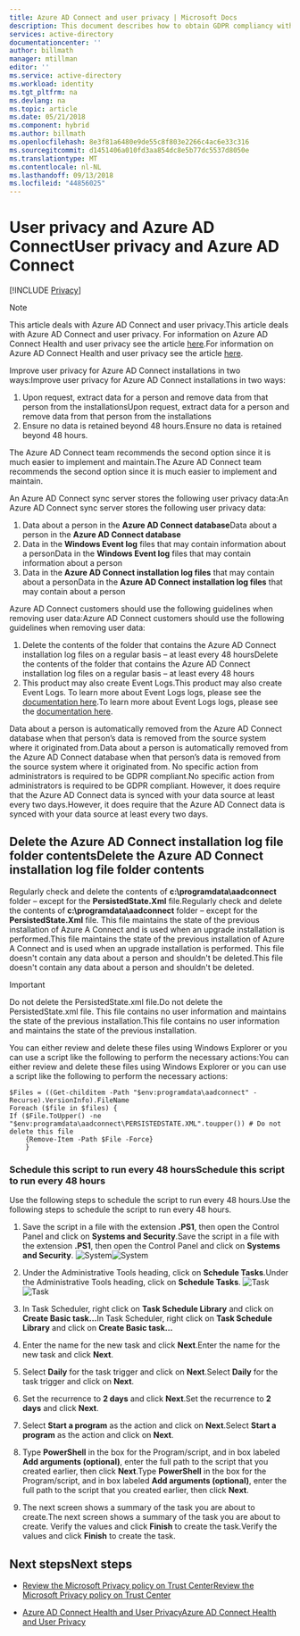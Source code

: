 ```yaml
---
title: Azure AD Connect and user privacy | Microsoft Docs
description: This document describes how to obtain GDPR compliancy with Azure AD Connect.
services: active-directory
documentationcenter: ''
author: billmath
manager: mtillman
editor: ''
ms.service: active-directory
ms.workload: identity
ms.tgt_pltfrm: na
ms.devlang: na
ms.topic: article
ms.date: 05/21/2018
ms.component: hybrid
ms.author: billmath
ms.openlocfilehash: 8e3f81a6480e9de55c8f803e2266c4ac6e33c316
ms.sourcegitcommit: d1451406a010fd3aa854dc8e5b77dc5537d8050e
ms.translationtype: MT
ms.contentlocale: nl-NL
ms.lasthandoff: 09/13/2018
ms.locfileid: "44856025"
---
```

# <a name="user-privacy-and-azure-ad-connect"></a><span data-ttu-id="bc2e3-103">User privacy and Azure AD Connect</span><span class="sxs-lookup"><span data-stu-id="bc2e3-103">User privacy and Azure AD Connect</span></span> 

[!INCLUDE [Privacy](../../../includes/gdpr-intro-sentence.md)]

>[!NOTE] 
><span data-ttu-id="bc2e3-104">This article deals with Azure AD Connect and user privacy.</span><span class="sxs-lookup"><span data-stu-id="bc2e3-104">This article deals with Azure AD Connect and user privacy.</span></span>  <span data-ttu-id="bc2e3-105">For information on Azure AD Connect Health and user privacy see the article [here](../../active-directory/connect-health/active-directory-aadconnect-health-gdpr.md).</span><span class="sxs-lookup"><span data-stu-id="bc2e3-105">For information on Azure AD Connect Health and user privacy see the article [here](../../active-directory/connect-health/active-directory-aadconnect-health-gdpr.md).</span></span>

<span data-ttu-id="bc2e3-106">Improve user privacy for Azure AD Connect installations in two ways:</span><span class="sxs-lookup"><span data-stu-id="bc2e3-106">Improve user privacy for Azure AD Connect installations in two ways:</span></span>

1.  <span data-ttu-id="bc2e3-107">Upon request, extract data for a person and remove data from that person from the installations</span><span class="sxs-lookup"><span data-stu-id="bc2e3-107">Upon request, extract data for a person and remove data from that person from the installations</span></span>
2.  <span data-ttu-id="bc2e3-108">Ensure no data is retained beyond 48 hours.</span><span class="sxs-lookup"><span data-stu-id="bc2e3-108">Ensure no data is retained beyond 48 hours.</span></span>

<span data-ttu-id="bc2e3-109">The Azure AD Connect team recommends the second option since it is much easier to implement and maintain.</span><span class="sxs-lookup"><span data-stu-id="bc2e3-109">The Azure AD Connect team recommends the second option since it is much easier to implement and maintain.</span></span>

<span data-ttu-id="bc2e3-110">An Azure AD Connect sync server stores the following user privacy data:</span><span class="sxs-lookup"><span data-stu-id="bc2e3-110">An Azure AD Connect sync server stores the following user privacy data:</span></span>
1.  <span data-ttu-id="bc2e3-111">Data about a person in the **Azure AD Connect database**</span><span class="sxs-lookup"><span data-stu-id="bc2e3-111">Data about a person in the **Azure AD Connect database**</span></span>
2.  <span data-ttu-id="bc2e3-112">Data in the **Windows Event log** files that may contain information about a person</span><span class="sxs-lookup"><span data-stu-id="bc2e3-112">Data in the **Windows Event log** files that may contain information about a person</span></span>
3.  <span data-ttu-id="bc2e3-113">Data in the **Azure AD Connect installation log files** that may contain about a person</span><span class="sxs-lookup"><span data-stu-id="bc2e3-113">Data in the **Azure AD Connect installation log files** that may contain about a person</span></span>

<span data-ttu-id="bc2e3-114">Azure AD Connect customers should use the following guidelines when removing user data:</span><span class="sxs-lookup"><span data-stu-id="bc2e3-114">Azure AD Connect customers should use the following guidelines when removing user data:</span></span>
1.  <span data-ttu-id="bc2e3-115">Delete the contents of the folder that contains the Azure AD Connect installation log files on a regular basis – at least every 48 hours</span><span class="sxs-lookup"><span data-stu-id="bc2e3-115">Delete the contents of the folder that contains the Azure AD Connect installation log files on a regular basis – at least every 48 hours</span></span>
2.  <span data-ttu-id="bc2e3-116">This product may also create Event Logs.</span><span class="sxs-lookup"><span data-stu-id="bc2e3-116">This product may also create Event Logs.</span></span>  <span data-ttu-id="bc2e3-117">To learn more about Event Logs logs, please see the [documentation here](https://msdn.microsoft.com/library/windows/desktop/aa385780.aspx).</span><span class="sxs-lookup"><span data-stu-id="bc2e3-117">To learn more about Event Logs logs, please see the [documentation here](https://msdn.microsoft.com/library/windows/desktop/aa385780.aspx).</span></span>

<span data-ttu-id="bc2e3-118">Data about a person is automatically removed from the Azure AD Connect database when that person’s data is removed from the source system where it originated from.</span><span class="sxs-lookup"><span data-stu-id="bc2e3-118">Data about a person is automatically removed from the Azure AD Connect database when that person’s data is removed from the source system where it originated from.</span></span> <span data-ttu-id="bc2e3-119">No specific action from administrators is required to be GDPR compliant.</span><span class="sxs-lookup"><span data-stu-id="bc2e3-119">No specific action from administrators is required to be GDPR compliant.</span></span>  <span data-ttu-id="bc2e3-120">However, it does require that the Azure AD Connect data is synced with your data source at least every two days.</span><span class="sxs-lookup"><span data-stu-id="bc2e3-120">However, it does require that the Azure AD Connect data is synced with your data source at least every two days.</span></span>

## <a name="delete-the-azure-ad-connect-installation-log-file-folder-contents"></a><span data-ttu-id="bc2e3-121">Delete the Azure AD Connect installation log file folder contents</span><span class="sxs-lookup"><span data-stu-id="bc2e3-121">Delete the Azure AD Connect installation log file folder contents</span></span>
<span data-ttu-id="bc2e3-122">Regularly check and delete the contents of **c:\programdata\aadconnect** folder – except for the **PersistedState.Xml** file.</span><span class="sxs-lookup"><span data-stu-id="bc2e3-122">Regularly check and delete the contents of **c:\programdata\aadconnect** folder – except for the **PersistedState.Xml** file.</span></span> <span data-ttu-id="bc2e3-123">This file maintains the state of the previous installation of Azure A Connect and is used when an upgrade installation is performed.</span><span class="sxs-lookup"><span data-stu-id="bc2e3-123">This file maintains the state of the previous installation of Azure A Connect and is used when an upgrade installation is performed.</span></span> <span data-ttu-id="bc2e3-124">This file doesn't contain any data about a person and shouldn't be deleted.</span><span class="sxs-lookup"><span data-stu-id="bc2e3-124">This file doesn't contain any data about a person and shouldn't be deleted.</span></span>

>[!IMPORTANT]
><span data-ttu-id="bc2e3-125">Do not delete the PersistedState.xml file.</span><span class="sxs-lookup"><span data-stu-id="bc2e3-125">Do not delete the PersistedState.xml file.</span></span>  <span data-ttu-id="bc2e3-126">This file contains no user information and maintains the state of the previous installation.</span><span class="sxs-lookup"><span data-stu-id="bc2e3-126">This file contains no user information and maintains the state of the previous installation.</span></span>

<span data-ttu-id="bc2e3-127">You can either review and delete these files using Windows Explorer or you can use a script like the following to perform the necessary actions:</span><span class="sxs-lookup"><span data-stu-id="bc2e3-127">You can either review and delete these files using Windows Explorer or you can use a script like the following to perform the necessary actions:</span></span>


```
$Files = ((Get-childitem -Path "$env:programdata\aadconnect" -Recurse).VersionInfo).FileName
Foreach ($file in $files) {
If ($File.ToUpper() -ne "$env:programdata\aadconnect\PERSISTEDSTATE.XML".toupper()) # Do not delete this file
    {Remove-Item -Path $File -Force}
    } 
```

### <a name="schedule-this-script-to-run-every-48-hours"></a><span data-ttu-id="bc2e3-128">Schedule this script to run every 48 hours</span><span class="sxs-lookup"><span data-stu-id="bc2e3-128">Schedule this script to run every 48 hours</span></span>
<span data-ttu-id="bc2e3-129">Use the following steps to schedule the script to run every 48 hours.</span><span class="sxs-lookup"><span data-stu-id="bc2e3-129">Use the following steps to schedule the script to run every 48 hours.</span></span>

1.  <span data-ttu-id="bc2e3-130">Save the script in a file with the extension **&#46;PS1**, then open the Control Panel and click on **Systems and Security**.</span><span class="sxs-lookup"><span data-stu-id="bc2e3-130">Save the script in a file with the extension **&#46;PS1**, then open the Control Panel and click on **Systems and Security**.</span></span>
    <span data-ttu-id="bc2e3-131">![System](media\active-directory-aadconnect-gdpr\gdpr2.png)</span><span class="sxs-lookup"><span data-stu-id="bc2e3-131">![System](media\active-directory-aadconnect-gdpr\gdpr2.png)</span></span>

2.  <span data-ttu-id="bc2e3-132">Under the Administrative Tools heading, click on **Schedule Tasks**.</span><span class="sxs-lookup"><span data-stu-id="bc2e3-132">Under the Administrative Tools heading, click on **Schedule Tasks**.</span></span>
    <span data-ttu-id="bc2e3-133">![Task](media\active-directory-aadconnect-gdpr\gdpr3.png)</span><span class="sxs-lookup"><span data-stu-id="bc2e3-133">![Task](media\active-directory-aadconnect-gdpr\gdpr3.png)</span></span>
3.  <span data-ttu-id="bc2e3-134">In Task Scheduler, right click on **Task Schedule Library** and click on **Create Basic task…**</span><span class="sxs-lookup"><span data-stu-id="bc2e3-134">In Task Scheduler, right click on **Task Schedule Library** and click on **Create Basic task…**</span></span>
4.  <span data-ttu-id="bc2e3-135">Enter the name for the new task and click **Next**.</span><span class="sxs-lookup"><span data-stu-id="bc2e3-135">Enter the name for the new task and click **Next**.</span></span>
5.  <span data-ttu-id="bc2e3-136">Select **Daily** for the task trigger and click on **Next**.</span><span class="sxs-lookup"><span data-stu-id="bc2e3-136">Select **Daily** for the task trigger and click on **Next**.</span></span>
6.  <span data-ttu-id="bc2e3-137">Set the recurrence to **2 days** and click **Next**.</span><span class="sxs-lookup"><span data-stu-id="bc2e3-137">Set the recurrence to **2 days** and click **Next**.</span></span>
7.  <span data-ttu-id="bc2e3-138">Select **Start a program** as the action and click on **Next**.</span><span class="sxs-lookup"><span data-stu-id="bc2e3-138">Select **Start a program** as the action and click on **Next**.</span></span>
8.  <span data-ttu-id="bc2e3-139">Type **PowerShell** in the box for the Program/script, and in box labeled **Add arguments (optional)**, enter the full path to the script that you created earlier, then click **Next**.</span><span class="sxs-lookup"><span data-stu-id="bc2e3-139">Type **PowerShell** in the box for the Program/script, and in box labeled **Add arguments (optional)**, enter the full path to the script that you created earlier, then click **Next**.</span></span>
9.  <span data-ttu-id="bc2e3-140">The next screen shows a summary of the task you are about to create.</span><span class="sxs-lookup"><span data-stu-id="bc2e3-140">The next screen shows a summary of the task you are about to create.</span></span> <span data-ttu-id="bc2e3-141">Verify the values and click **Finish** to create the task.</span><span class="sxs-lookup"><span data-stu-id="bc2e3-141">Verify the values and click **Finish** to create the task.</span></span>



## <a name="next-steps"></a><span data-ttu-id="bc2e3-142">Next steps</span><span class="sxs-lookup"><span data-stu-id="bc2e3-142">Next steps</span></span>
* [<span data-ttu-id="bc2e3-143">Review the Microsoft Privacy policy on Trust Center</span><span class="sxs-lookup"><span data-stu-id="bc2e3-143">Review the Microsoft Privacy policy on Trust Center</span></span>](https://www.microsoft.com/trustcenter)
- [<span data-ttu-id="bc2e3-144">Azure AD Connect Health and User Privacy</span><span class="sxs-lookup"><span data-stu-id="bc2e3-144">Azure AD Connect Health and User Privacy</span></span>](../../active-directory/connect-health/active-directory-aadconnect-health-gdpr.md)

